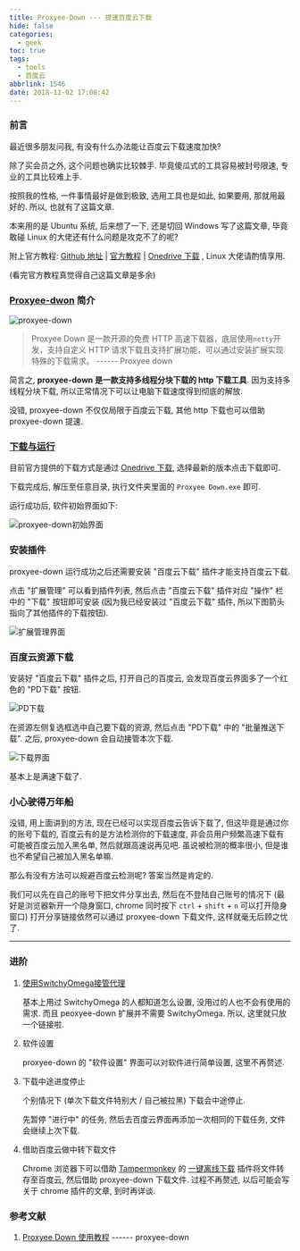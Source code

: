 ```yaml
---
title: Proxyee-Down --- 提速百度云下载
hide: false
categories:
  - geek
toc: true
tags:
  - tools
  - 百度云
abbrlink: 1546
date: 2018-11-02 17:08:42
---
```


### 前言

最近很多朋友问我, 有没有什么办法能让百度云下载速度加快? 

除了买会员之外, 这个问题也确实比较棘手. 毕竟傻瓜式的工具容易被封号限速, 专业的工具比较难上手. 

按照我的性格, 一件事情最好是做到极致, 选用工具也是如此, 如果要用, 那就用最好的. 所以, 也就有了这篇文章.

本来用的是 Ubuntu 系统, 后来想了一下, 还是切回 Windows 写了这篇文章, 毕竟敢碰 Linux 的大佬还有什么问题是攻克不了的呢?

附上官方教程: [Github 地址](https://github.com/proxyee-down-org/proxyee-down) | [官方教程](https://github.com/proxyee-down-org/proxyee-down/wiki/%E4%BD%BF%E7%94%A8%E6%95%99%E7%A8%8B) | [Onedrive 下载](https://imhx-my.sharepoint.com/personal/pd_imhx_onmicrosoft_com/Documents/Forms/All.aspx?slrid=bf5f9e9e-4001-0000-32b2-b68b5404f6cf&RootFolder=%2Fpersonal%2Fpd_imhx_onmicrosoft_com%2FDocuments%2Fproxyee-down&FolderCTID=0x012000536DC31294EC264084FE880734F95AEA) , Linux 大佬请酌情享用. 

(看完官方教程真觉得自己这篇文章是多余)

<!-- more -->

### [Proxyee-dwon](https://github.com/proxyee-down-org/proxyee-down) 简介

![proxyee-down](https://qiniu.diqigan.cn/18-11-2/38811307.jpg)

> Proxyee Down 是一款开源的免费 HTTP 高速下载器，底层使用`netty`开发，支持自定义 HTTP 请求下载且支持扩展功能，可以通过安装扩展实现特殊的下载需求。                                                           ------ Proxyee down

简言之, **proxyee-down 是一款支持多线程分块下载的 http 下载工具**. 因为支持多线程分块下载, 所以正常情况下可以让电脑下载速度得到彻底的解放. 

没错, proxyee-down 不仅仅局限于百度云下载, 其他 http 下载也可以借助 proxyee-down 提速. 

### [下载与运行](https://github.com/proxyee-down-org/proxyee-down/wiki/%E8%BD%AF%E4%BB%B6%E4%B8%8B%E8%BD%BD%E4%B8%8E%E8%BF%90%E8%A1%8C)

目前官方提供的下载方式是通过 [Onedrive 下载](https://imhx-my.sharepoint.com/personal/pd_imhx_onmicrosoft_com/Documents/Forms/All.aspx?slrid=bf5f9e9e-4001-0000-32b2-b68b5404f6cf&RootFolder=%2Fpersonal%2Fpd_imhx_onmicrosoft_com%2FDocuments%2Fproxyee-down&FolderCTID=0x012000536DC31294EC264084FE880734F95AEA), 选择最新的版本点击下载即可. 

下载完成后, 解压至任意目录, 执行文件夹里面的 `Proxyee Down.exe` 即可.

运行成功后, 软件初始界面如下: 

![proxyee-down初始界面](https://qiniu.diqigan.cn/18-11-2/76419339.jpg)

### 安装插件

proxyee-down 运行成功之后还需要安装 "百度云下载" 插件才能支持百度云下载. 

点击 "扩展管理" 可以看到插件列表, 然后点击 "百度云下载" 插件对应 "操作" 栏中的 "下载" 按钮即可安装 (因为我已经安装过 "百度云下载" 插件, 所以下图箭头指向了其他插件的下载按钮). 

![扩展管理界面](https://qiniu.diqigan.cn/18-11-2/52080389.jpg)

### 百度云资源下载

安装好 "百度云下载" 插件之后, 打开自己的百度云, 会发现百度云界面多了一个红色的 "PD下载" 按钮.

![PD下载](https://qiniu.diqigan.cn/18-11-2/22169568.jpg)

在资源左侧复选框选中自己要下载的资源, 然后点击 "PD下载" 中的 "批量推送下载". 之后, proxyee-down 会自动接管本次下载. 

![下载界面](https://qiniu.diqigan.cn/18-11-2/84332477.jpg)

基本上是满速下载了.

### 小心驶得万年船

没错, 用上面讲到的方法, 现在已经可以实现百度云告诉下载了, 但这毕竟是通过你的账号下载的, 百度云有的是方法检测你的下载速度, 非会员用户频繁高速下载有可能被百度云加入黑名单, 然后就跟高速说再见吧. 虽说被检测的概率很小, 但是谁也不希望自己被加入黑名单嘛. 

那么有没有方法可以规避百度云检测呢? 答案当然是肯定的.

我们可以先在自己的账号下把文件分享出去, 然后在不登陆自己账号的情况下 (最好是浏览器新开一个隐身窗口, chrome 同时按下 <span id="inline-blue">`ctrl` + `shift` + `n` </span>可以打开隐身窗口) 打开分享链接依然可以通过 proxyee-down 下载文件, 这样就毫无后顾之忧了. 

-----------------------

### 进阶

1. [使用SwitchyOmega接管代理](https://github.com/proxyee-down-org/proxyee-down/wiki/%E4%BD%BF%E7%94%A8SwitchyOmega%E6%8E%A5%E7%AE%A1%E4%BB%A3%E7%90%86) 

   基本上用过 SwitchyOmega 的人都知道怎么设置, 没用过的人也不会有使用的需求. 而且 peoxyee-down 扩展并不需要 SwitchyOmega. 所以, 这里就只放一个链接啦. 

2. 软件设置

   proxyee-down 的 "软件设置" 界面可以对软件进行简单设置, 这里不再赘述. 

3. 下载中途进度停止

   个别情况下 (单次下载文件特别大 / 自己被拉黑) 下载会中途停止. 

   先暂停 "进行中" 的任务, 然后去百度云界面再添加一次相同的下载任务, 文件会继续上次下载. 

4. 借助百度云做中转下载文件

   Chrome 浏览器下可以借助 [Tampermonkey](https://tampermonkey.net/) 的 [一键离线下载](https://greasyfork.org/zh-CN/scripts/22590-%E4%B8%80%E9%94%AE%E7%A6%BB%E7%BA%BF%E4%B8%8B%E8%BD%BD) 插件将文件转存至百度云, 然后借助 proxyee-down 下载文件. 过程不再赘述, 以后可能会写关于 chrome 插件的文章, 到时再详谈. 

### 参考文献

1. [Proxyee Down 使用教程](https://github.com/proxyee-down-org/proxyee-down/wiki/%E4%BD%BF%E7%94%A8%E6%95%99%E7%A8%8B) ------ proxyee-down

